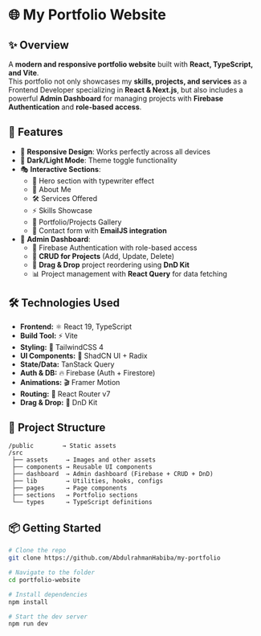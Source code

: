 # 🌐 My Portfolio Website  

## ✨ Overview  
A **modern and responsive portfolio website** built with **React, TypeScript, and Vite**.  
This portfolio not only showcases my **skills, projects, and services** as a Frontend Developer specializing in **React & Next.js**, but also includes a powerful **Admin Dashboard** for managing projects with **Firebase Authentication** and **role-based access**.  

## 🚀 Features  
- 📱 **Responsive Design**: Works perfectly across all devices  
- 🌙 **Dark/Light Mode**: Theme toggle functionality  
- 🎭 **Interactive Sections**:  
  - 👋 Hero section with typewriter effect  
  - 🙋 About Me  
  - 🛠 Services Offered  
  - ⚡ Skills Showcase  
  - 💼 Portfolio/Projects Gallery  
  - 📩 Contact form with **EmailJS integration**  
- 🔑 **Admin Dashboard**:  
  - 🔐 Firebase Authentication with role-based access  
  - 📝 **CRUD for Projects** (Add, Update, Delete)  
  - 📂 **Drag & Drop** project reordering using **DnD Kit**  
  - 📊 Project management with **React Query** for data fetching  

## 🛠 Technologies Used  
- **Frontend:** ⚛️ React 19, TypeScript  
- **Build Tool:** ⚡ Vite  
- **Styling:** 🎨 TailwindCSS 4  
- **UI Components:** 🧩 ShadCN UI + Radix  
- **State/Data:** TanStack Query  
- **Auth & DB:** 🔥 Firebase (Auth + Firestore)  
- **Animations:** 🎬 Framer Motion  
- **Routing:** 🧭 React Router v7  
- **Drag & Drop:** 🎯 DnD Kit  

## 📂 Project Structure
```rm
/public        → Static assets  
/src  
 ├── assets     → Images and other assets  
 ├── components → Reusable UI components  
 ├── dashboard  → Admin dashboard (Firebase + CRUD + DnD)  
 ├── lib        → Utilities, hooks, configs  
 ├── pages      → Page components  
 ├── sections   → Portfolio sections  
 └── types      → TypeScript definitions
```

## 📦 Getting Started
```bash
# Clone the repo
git clone https://github.com/AbdulrahmanHabiba/my-portfolio

# Navigate to the folder
cd portfolio-website

# Install dependencies
npm install

# Start the dev server
npm run dev


